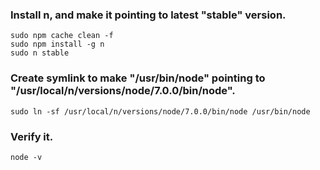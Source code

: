 
### Install n, and make it pointing to latest "stable" version. 

```
sudo npm cache clean -f
sudo npm install -g n
sudo n stable
```

### Create symlink to make "/usr/bin/node" pointing to "/usr/local/n/versions/node/7.0.0/bin/node". 

```
sudo ln -sf /usr/local/n/versions/node/7.0.0/bin/node /usr/bin/node
```

### Verify it. 

```
node -v
```



